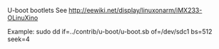U-boot bootlets
See http://eewiki.net/display/linuxonarm/iMX233-OLinuXino

Example:
sudo dd if=../contrib/u-boot/u-boot.sb of=/dev/sdc1 bs=512 seek=4